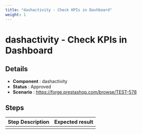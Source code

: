 ```yaml
---
title: "dashactivity - Check KPIs in Dashboard"
weight: 1
---
```


# dashactivity - Check KPIs in Dashboard
## Details
* **Component** : dashactivity
* **Status** : Approved
* **Scenario** : https://forge.prestashop.com/browse/TEST-578

## Steps
| Step Description | Expected result |
| ----- | ----- |
|  |  |